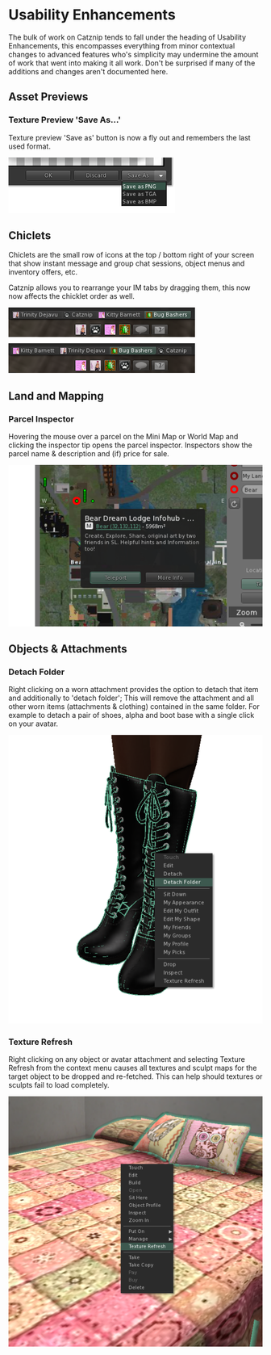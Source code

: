 # Usability Enhancements

The bulk of work on Catznip tends to fall under the heading of Usability Enhancements, this encompasses everything from minor contextual changes to advanced features who's simplicity may undermine the amount of work that went into making it all work. Don't be surprised if many of the additions and changes aren't documented here.

## Asset Previews

### Texture Preview 'Save As...'

Texture preview 'Save as' button is now a fly out and remembers the last used format.

![Texture SaveAs ><](./usability_enhancements/texture_save_as.png)

## Chiclets

Chiclets are the small row of icons at the top / bottom right of your screen that show instant message and group chat sessions, object menus and inventory offers, etc.

Catznip allows you to rearrange your IM tabs by dragging them, this now now affects the chicklet order as well. 

![Rearrange Chiclets ><](./usability_enhancements/conv_rearrange3.png)

## Land and Mapping

### Parcel Inspector

Hovering the mouse over a parcel on the Mini Map or World Map and clicking the inspector tip opens the parcel inspector. Inspectors show the parcel name & description and (if) price for sale.

![Parcel Inspector on World Map ><](./usability_enhancements/inspector_location.png)

## Objects & Attachments

### Detach Folder

Right clicking on a worn attachment provides the option to detach that item and additionally to 'detach folder'; This will remove the attachment and all other worn items (attachments & clothing) contained in the same folder. For example to detach a pair of shoes, alpha and boot base with a single click on your avatar.

![Detach Folder ><](./usability_enhancements/menu_detach_folder.png)

### Texture Refresh

Right clicking on any object or avatar attachment and selecting Texture Refresh from the context menu causes all textures and sculpt maps for the target object to be dropped and re-fetched. This can help should textures or sculpts fail to load completely.

![Menu Texture Refresh ><](./usability_enhancements/menu_texture_refresh.png)
